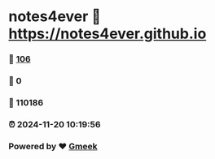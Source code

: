 # notes4ever :link: https://notes4ever.github.io 
### :page_facing_up: [106](https://notes4ever.github.io/tag.html) 
### :speech_balloon: 0 
### :hibiscus: 110186 
### :alarm_clock: 2024-11-20 10:19:56 
### Powered by :heart: [Gmeek](https://github.com/Meekdai/Gmeek)
